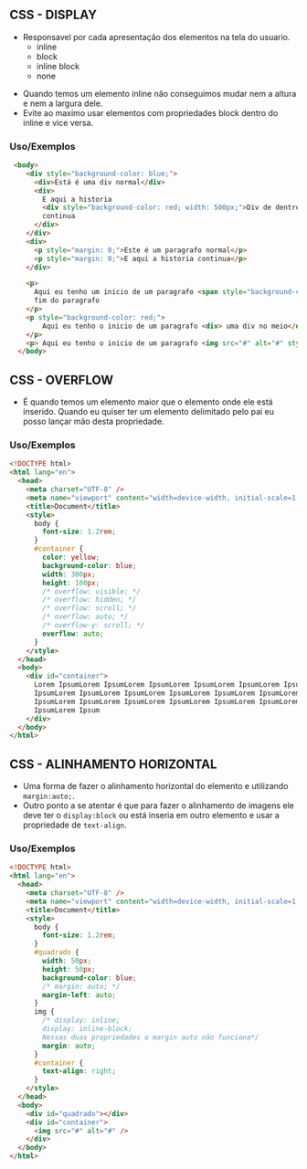 ## CSS - DISPLAY

- Responsavel por cada apresentação dos elementos na tela do usuario.
  - inline
  - block
  - inline block
  - none

* Quando temos um elemento inline não conseguimos mudar nem a altura e nem a largura dele.
* Evite ao maximo usar elementos com propriedades block dentro do inline e vice versa.

### Uso/Exemplos

```html
 <body>
    <div style="background-color: blue;">
      <div>Está é uma div normal</div>
      <div>
        E aqui a historia
        <div style="background-color: red; width: 500px;">Div de dentro</div>
        continua
      </div>
    </div>
    <div>
      <p style="margin: 0;">Este é um paragrafo normal</p>
      <p style="margin: 0;">E aqui a historia continua</p>
    </div>

    <p>
      Aqui eu tenho um inicio de um paragrafo <span style="background-color: green; width: 500px; display: inline-block;">Um SPAM no meio</span> E o
      fim do paragrafo
    </p>
    <p style="background-color: red;">
        Aqui eu tenho o inicio de um paragrafo <div> uma div no meio</div> e o fim do paragrafo
    </p>
    <p> Aqui eu tenho o inicio de um paragrafo <img src="#" alt="#" style="width: 400px; display: none;">  e o fim do paragrafo</p>
  </body>
```

## CSS - OVERFLOW

- É quando temos um elemento maior que o elemento onde ele está inserido. Quando eu quiser ter um elemento delimitado pelo pai eu posso lançar mão desta propriedade.

### Uso/Exemplos

```html
<!DOCTYPE html>
<html lang="en">
  <head>
    <meta charset="UTF-8" />
    <meta name="viewport" content="width=device-width, initial-scale=1.0" />
    <title>Document</title>
    <style>
      body {
        font-size: 1.2rem;
      }
      #container {
        color: yellow;
        background-color: blue;
        width: 300px;
        height: 100px;
        /* overflow: visible; */
        /* overflow: hidden; */
        /* overflow: scroll; */
        /* overflow: auto; */
        /* overflow-y: scroll; */
        overflow: auto;
      }
    </style>
  </head>
  <body>
    <div id="container">
      Lorem IpsumLorem IpsumLorem IpsumLorem IpsumLorem IpsumLorem IpsumLorem
      IpsumLorem IpsumLorem IpsumLorem IpsumLorem IpsumLorem IpsumLorem
      IpsumLorem IpsumLorem IpsumLorem IpsumLorem IpsumLorem IpsumLorem
      IpsumLorem Ipsum
    </div>
  </body>
</html>
```

## CSS - ALINHAMENTO HORIZONTAL

- Uma forma de fazer o alinhamento horizontal do elemento e utilizando `margin:auto;`.
- Outro ponto a se atentar é que para fazer o alinhamento de imagens ele deve ter o `display:block` ou está inseria em outro elemento e usar a propriedade de `text-align`.

### Uso/Exemplos

```html
<!DOCTYPE html>
<html lang="en">
  <head>
    <meta charset="UTF-8" />
    <meta name="viewport" content="width=device-width, initial-scale=1.0" />
    <title>Document</title>
    <style>
      body {
        font-size: 1.2rem;
      }
      #quadrado {
        width: 50px;
        height: 50px;
        background-color: blue;
        /* margin: auto; */
        margin-left: auto;
      }
      img {
        /* display: inline;
        display: inline-block; 
        Nessas duas propriedades o margin auto não funciona*/
        margin: auto;
      }
      #container {
        text-align: right;
      }
    </style>
  </head>
  <body>
    <div id="quadrado"></div>
    <div id="container">
      <img src="#" alt="#" />
    </div>
  </body>
</html>
```
